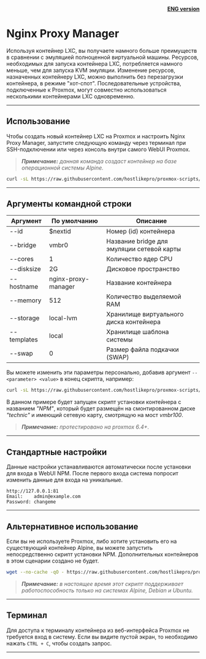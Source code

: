 <p align="right"><a href="https://github.com/hostlikepro/proxmox-scripts/blob/main/NPM-LXC/readme_eng.md"><b>ENG version</b></a></p>

# Nginx Proxy Manager
Используя контейнер LXC, вы получаете намного больше преимуществ в сравнении с эмуляцией полноценной виртуальной машины. Ресурсов, необходимых для запуска контейнера LXC, потребляется намного меньше, чем для запуска KVM эмуляции. Изменение ресурсов, назначенных контейнеру LXC, можно выполнить без перезагрузки контейнера, в режиме "хот-спот". Последовательные устройства, подключенные к Proxmox, могут совместно использоваться несколькими контейнерами LXC одновременно.

---

## Использование
Чтобы создать новый контейнер LXC на Proxmox и настроить Nginx Proxy Manager, запустите следующую команду через терминал при SSH-подключении или через консоль внутри самого WebUI Proxmox.
> ***Примечание:*** _данная команда создаст контейнер на базе операционной системы Аlpine._
```bash
curl -sL https://raw.githubusercontent.com/hostlikepro/proxmox-scripts/main/NPM-LXC/create.sh | bash -s
```

---

## Аргументы командной строки
| Аргумент           | По умолчанию         | Описание                                               |
|--------------------|----------------------|--------------------------------------------------------|
| --id          | $nextid                   | Номер (id) контейнера                                  |
| --bridge      | vmbr0                     | Название bridge для эмуляции сетевой карты             |
| --cores       | 1                         | Количество ядер CPU                                    |
| --disksize    | 2G                        | Дисковое пространство                                  |
| --hostname    | nginx-proxy-manager       | Название контейнера                                    |
| --memory      | 512                       | Количество выделяемой RAM                              |
| --storage     | local-lvm                 | Хранилище виртуального диска контейнера                |
| --templates   | local                     | Хранилище шаблона системы                              |
| --swap        | 0                         | Размер файла подкачки (SWAP)                           |

Вы можете изменить эти параметры персонально, добавив аргумент  `-- <parameter> <value>` в конец скрипта, например:
```bash
curl -sL https://raw.githubusercontent.com/hostlikepro/proxmox-scripts/main/NPM-LXC/create.sh | bash -s -- --bridge vmbr100 --hostname NPM --storage technic
```
В данном примере будет запущен скрипт установки контейнера с названием *"NPM"*, который будет размещён на смонтированном диске *"technic"* и имеющий сетевую карту, смотрящую на мост *vmbr100*.
> ***Примечание:*** _протестировано на proxmox 6.4+._

---

## Стандартные настройки
Данные настройки устанавливаются автоматически после установки для входа в WebUI NPM. После первого входа система попросит изменить данные для входа на уникальные.
```
http://127.0.0.1:81
Email:    admin@example.com
Password: changeme
```

---

## Альтернативное использование
Если вы не используете Proxmox, либо хотите установить его на существующий контейнер Alpine, вы можете запустить непосредственно скрипт установки NPM. Дополнительных контейнеров в этом сценарии создано не будет.
```bash
wget --no-cache -qO - https://raw.githubusercontent.com/hostlikepro/proxmox-scripts/main/NPM-LXC/setup.sh | sh
```
> ***Примечание:*** _в настоящее время этот скрипт поддерживает работоспособность только на системах Alpine, Debian и Ubuntu._

---

## Терминал
Для доступа к терминалу контейнера из веб-интерфейса Proxmox не требуется вход в систему. Если вы видите пустой экран, то необходимо нажать `CTRL + C`, чтобы создать запрос.

---